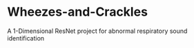 # Wheezes-and-Crackles
A 1-Dimensional ResNet project for abnormal respiratory sound identification 
